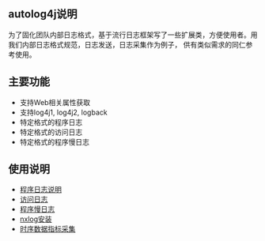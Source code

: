 ## autolog4j说明

为了固化团队内部日志格式，基于流行日志框架写了一些扩展类，方便使用者。用我们内部日志格式规范，日志发送，日志采集作为例子，
供有类似需求的同仁参考使用。

## 主要功能

* 支持Web相关属性获取
* 支持log4j1, log4j2, logback
* 特定格式的程序日志
* 特定格式的访问日志
* 特定格式的程序慢日志

## 使用说明

* [程序日志说明](https://github.com/AutohomeCorp/autolog4j/wiki/%E7%A8%8B%E5%BA%8F%E6%97%A5%E5%BF%97)
* [访问日志](https://github.com/AutohomeCorp/autolog4j/wiki/web%E8%AE%BF%E9%97%AE%E6%97%A5%E5%BF%97)
* [程序慢日志](https://github.com/AutohomeCorp/autolog4j/wiki/%E7%A8%8B%E5%BA%8F%E6%85%A2%E6%97%A5%E5%BF%97)
* [nxlog安装](https://github.com/AutohomeCorp/autolog4j/wiki/nxlog%E5%AE%89%E8%A3%85)
* [时序数据指标采集](https://github.com/AutohomeCorp/autolog4j/wiki/%E6%97%B6%E5%BA%8F%E6%95%B0%E6%8D%AE%E6%8C%87%E6%A0%87%E9%87%87%E9%9B%86)
